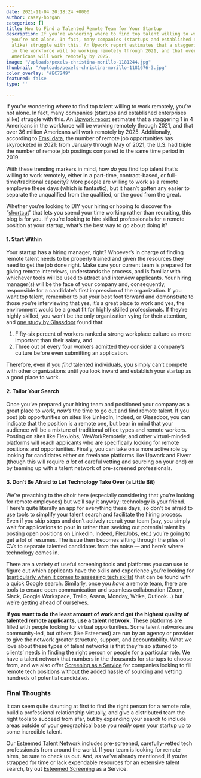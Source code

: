```yaml
---
date: 2021-11-04 20:18:24 +0000
author: casey-horgan
categories: []
title: How to Find a Talented Remote Team for Your Startup
description: If you’re wondering where to find top talent willing to work remotely,
  you’re not alone. In fact, many companies (startups and established enterprises
  alike) struggle with this. An Upwork report estimates that a staggering 1 in 4 Americans
  in the workforce will be working remotely through 2021, and that over 36 million
  Americans will work remotely by 2025.
image: "/uploads/pexels-christina-morillo-1181244.jpg"
thumbnail: "/uploads/pexels-christina-morillo-1181676-3.jpg"
color_overlay: "#EC7249"
featured: false
type: ''

---
```

If you’re wondering where to find top talent willing to work remotely, you’re not alone. In fact, many companies (startups and established enterprises alike) struggle with this. An [Upwork report](https://www.upwork.com/press/releases/economist-report-future-workforce) estimates that a staggering 1 in 4 Americans in the workforce will be working remotely through 2021, and that over 36 million Americans will work remotely by 2025. Additionally, according to [Emsi data](https://www.economicmodeling.com/2021/07/27/future-of-remote-work/), the number of remote job opportunities has skyrocketed in 2021: from January through May of 2021, the U.S. had triple the number of remote job postings compared to the same time period in 2019.

With these trending markers in mind, how _do_ you find top talent that’s willing to work remotely, either in a part-time, contract-based, or full-time/traditional capacity? More people are willing to work as a remote employee these days (which is fantastic), but it hasn’t gotten any easier to separate the unqualified from the qualified, or the good from the great.

Whether you’re looking to DIY your hiring or hoping to discover the “[shortcut](https://esteemed.io/)” that lets you spend your time working rather than recruiting, this blog is for you. If you’re looking to hire skilled professionals for a remote position at your startup, what’s the best way to go about doing it?

#### **1. Start Within**

Your startup has a hiring manager, right? Whoever’s in charge of finding remote talent needs to be properly trained and given the resources they need to get the job done right. Make sure your current team is prepared for giving remote interviews, understands the process, and is familiar with whichever tools will be used to attract and interview applicants. Your hiring manager(s) will be the face of your company and, consequently, responsible for a candidate’s first impression of the organization. If you want top talent, remember to put your best foot forward and demonstrate to those you’re interviewing that yes, it’s a great place to work and yes, the environment would be a great fit for highly skilled professionals. If they’re highly skilled, you won’t be the only organization vying for their attention, and [one study by Glassdoor](https://www.cnbc.com/2019/07/11/workers-value-a-strong-company-culture-over-higher-pay-study-claims.html) found that:

1. Fifty-six percent of workers ranked a strong workplace culture as more important than their salary, and
2. Three out of every four workers admitted they consider a company’s culture before even submitting an application.

Therefore, even if you _find_ talented individuals, you simply can’t compete with other organizations until you look inward and establish your startup as a good place to work.

#### **2. Tailor Your Search**

Once you’ve prepared your hiring team and positioned your company as a great place to work, _now’s_ the time to go out and find remote talent. If you post job opportunities on sites like LinkedIn, Indeed, or Glassdoor, you can indicate that the position is a remote one, but bear in mind that your audience will be a mixture of traditional office types and remote workers. Posting on sites like FlexJobs, WeWorkRemotely, and other virtual-minded platforms will reach applicants who are specifically looking for remote positions and opportunities. Finally, you can take on a more active role by looking for candidates either on freelance platforms like Upwork and Fiverr (though this will require _a lot_ of careful vetting and sourcing on your end) or by teaming up with a talent network of pre-screened professionals.

#### **3. Don’t Be Afraid to Let Technology Take Over (a Little Bit)**

We’re preaching to the choir here (especially considering that you’re looking for remote employees) but we’ll say it anyway: technology is your friend. There’s quite literally an app for everything these days, so don’t be afraid to use tools to simplify your talent search and facilitate the hiring process. Even if you skip steps and don’t actively recruit your team (say, you simply wait for applications to pour in rather than seeking out potential talent by posting open positions on LinkedIn, Indeed, FlexJobs, etc.) you’re going to get a lot of resumes. The issue then becomes sifting through the piles of CVs to separate talented candidates from the noise — and here’s where technology comes in.

There are a variety of useful screening tools and platforms you can use to figure out which applicants have the skills and experience you’re looking for ([particularly when it comes to assessing tech skills](https://esteemed.io/blog/2021/08/24/the-beginner-s-guide-to-screening-and-evaluating-tech-candidates/)) that can be found with a quick Google search. Similarly, once you _have_ a remote team, there are tools to ensure open communication and seamless collaboration (Zoom, Slack, Google Workspace, Trello, Asana, Monday, Wrike, Outlook…) but we’re getting ahead of ourselves.

**If you want to do the least amount of work and get the highest quality of talented remote applicants, use a talent network.** These platforms are filled with people looking for virtual opportunities. Some talent networks are community-led, but others (like Esteemed) are run by an agency or provider to give the network greater structure, support, and accountability. What we love about these types of talent networks is that they’re so attuned to clients’ needs in finding the right person or people for a particular role. We have a talent network that numbers in the thousands for startups to choose from, and we also offer [Screening as a Service](https://esteemed.io/screening/) for companies looking to fill remote tech positions without the added hassle of sourcing and vetting hundreds of potential candidates.

### Final Thoughts

It can seem quite daunting at first to find the right person for a remote role, build a professional relationship virtually, and give a distributed team the right tools to succeed from afar, but by expanding your search to include areas outside of your geographical base you _really_ open your startup up to some incredible talent.

Our [Esteemed Talent Network](https://esteemed.io/join-talent-network/) includes pre-screened, carefully-vetted tech professionals from around the world. If your team is looking for remote hires, be sure to check us out. And, as we’ve already mentioned, if you’re strapped for time or lack expendable resources for an extensive talent search, try out [Esteemed Screening](https://esteemed.io/screening/) as a Service.
